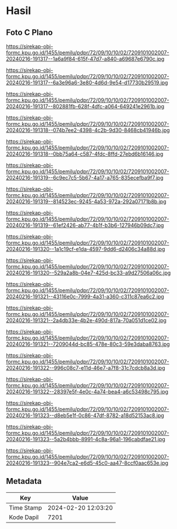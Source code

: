 # Hasil

## Foto C Plano

https://sirekap-obj-formc.kpu.go.id/1455/pemilu/pdpr/72/09/10/10/02/7209101002007-20240216-191317--1a6a9f84-615f-47d7-a840-a69687e6790c.jpg

https://sirekap-obj-formc.kpu.go.id/1455/pemilu/pdpr/72/09/10/10/02/7209101002007-20240216-191317--6a3e96a6-3e80-4d6d-9e54-d17730b29519.jpg

https://sirekap-obj-formc.kpu.go.id/1455/pemilu/pdpr/72/09/10/10/02/7209101002007-20240216-191317--802881fb-628f-4dfc-a064-649241e2961b.jpg

https://sirekap-obj-formc.kpu.go.id/1455/pemilu/pdpr/72/09/10/10/02/7209101002007-20240216-191318--074b7ee2-4398-4c2b-9d30-8468cb41946b.jpg

https://sirekap-obj-formc.kpu.go.id/1455/pemilu/pdpr/72/09/10/10/02/7209101002007-20240216-191318--0bb75a64-c587-4fdc-8ffd-27ebd6b16146.jpg

https://sirekap-obj-formc.kpu.go.id/1455/pemilu/pdpr/72/09/10/10/02/7209101002007-20240216-191319--6c9ec7c5-5b67-4a17-a765-835ecefba9f7.jpg

https://sirekap-obj-formc.kpu.go.id/1455/pemilu/pdpr/72/09/10/10/02/7209101002007-20240216-191319--814523ec-9245-4a53-972a-292a07171b8b.jpg

https://sirekap-obj-formc.kpu.go.id/1455/pemilu/pdpr/72/09/10/10/02/7209101002007-20240216-191319--61ef2426-ab77-4b1f-b3b6-127946b09dc7.jpg

https://sirekap-obj-formc.kpu.go.id/1455/pemilu/pdpr/72/09/10/10/02/7209101002007-20240216-191320--1a1c19cf-e1da-4597-9dd6-d2406c34a88d.jpg

https://sirekap-obj-formc.kpu.go.id/1455/pemilu/pdpr/72/09/10/10/02/7209101002007-20240216-191320--529a2a8b-04e7-425d-bc33-a9d27506a06c.jpg

https://sirekap-obj-formc.kpu.go.id/1455/pemilu/pdpr/72/09/10/10/02/7209101002007-20240216-191321--43116e0c-7999-4a31-a360-c311c87ea6c2.jpg

https://sirekap-obj-formc.kpu.go.id/1455/pemilu/pdpr/72/09/10/10/02/7209101002007-20240216-191321--2a4db33e-4b2e-490d-817a-70a051d1ce02.jpg

https://sirekap-obj-formc.kpu.go.id/1455/pemilu/pdpr/72/09/10/10/02/7209101002007-20240216-191321--7209044d-bc85-478e-80c3-59e3daba8763.jpg

https://sirekap-obj-formc.kpu.go.id/1455/pemilu/pdpr/72/09/10/10/02/7209101002007-20240216-191322--996c08c7-e11d-46e7-a7f8-31c7cdcb8a3d.jpg

https://sirekap-obj-formc.kpu.go.id/1455/pemilu/pdpr/72/09/10/10/02/7209101002007-20240216-191322--28397e5f-4e0c-4a74-bea4-a6c53498c795.jpg

https://sirekap-obj-formc.kpu.go.id/1455/pemilu/pdpr/72/09/10/10/02/7209101002007-20240216-191323--d8eb5e1f-0c86-47df-8782-a18d52153ac8.jpg

https://sirekap-obj-formc.kpu.go.id/1455/pemilu/pdpr/72/09/10/10/02/7209101002007-20240216-191323--5a2b4bbb-8991-4c8a-96a1-196cabdfae21.jpg

https://sirekap-obj-formc.kpu.go.id/1455/pemilu/pdpr/72/09/10/10/02/7209101002007-20240216-191323--904e7ca2-e6d5-45c0-aa47-8ccf0aac653e.jpg


## Metadata

| Key        | Value               |
| ---------- | ------------------- |
| Time Stamp | 2024-02-20 12:03:20 |
| Kode Dapil | 7201                |



